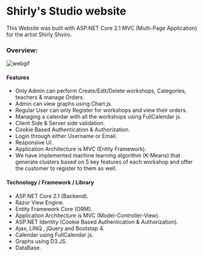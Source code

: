 # Shirly's Studio website
This Website was built with ASP.NET Core 2.1 MVC (Multi-Page Application) for the artist Shirly Shviro.

### Overview: ###


![webgif](https://user-images.githubusercontent.com/42530919/48661900-4b9c9080-ea82-11e8-94cb-e71da6a08647.gif)

#### Features  ####
* Only Admin can perform Create/Edit/Delete workshops, Categories, teachers & manage Orders.
* Admin can view graphs using Chart.js.
* Regular User can only Register for workshops and view their orders.
* Managing a calendar with all the workshops using FullCalendar js.
* Client Side & Server side validation.
* Cookie Based Authentication & Authorization.
* Login through either Username or Email.
* Responsive UI.
* Application Architecture is MVC (Entity Framework).
* We have implemented machine learning algorithm (K-Means) that generate clusters based on 5 key features of each workshop and offer the customer to register to them as well.

#### Technology / Framework / Library ####
* ASP.NET Core 2.1 (Backend).
* Razor View Engine.
* Entity Framework Core (ORM).
* Application Architecture is MVC (Model-Controller-View).
* ASP.NET Identity (Cookie Based Authentication & Authorization).
* Ajax, LINQ , jQuery and Bootstap 4.
* Calendar using FullCalendar js.
* Graphs using D3.JS.
* DataBase.
